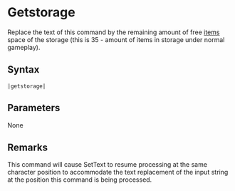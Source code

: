 # Getstorage

Replace the text of this command by the remaining amount of free [items](../../../Enums%20and%20IDs/Items.md) space of the storage (this is 35 - amount of items in storage under normal gameplay).

## Syntax

````
|getstorage|
````

## Parameters

None

## Remarks

This command will cause SetText to resume processing at the same character position to accommodate the text replacement of the input string at the position this command is being processed.
